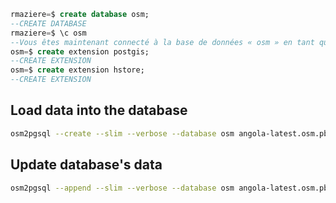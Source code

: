 ```sql
rmaziere=$ create database osm;
--CREATE DATABASE
rmaziere=$ \c osm 
--Vous êtes maintenant connecté à la base de données « osm » en tant qu'utilisateur « rmaziere ».
osm=$ create extension postgis;
--CREATE EXTENSION
osm=$ create extension hstore;
--CREATE EXTENSION 
```

## Load data into the database
```sh
osm2pgsql --create --slim --verbose --database osm angola-latest.osm.pbf nigeria-latest.osm.pbf 
```

## Update database's data
```sh
osm2pgsql --append --slim --verbose --database osm angola-latest.osm.pbf nigeria-latest.osm.pbf 
```